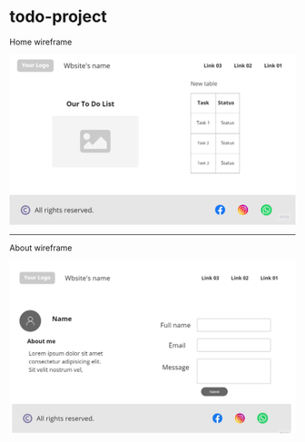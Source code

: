 # todo-project

Home wireframe

![Home page](assets/Home%20ToDo.png)

***************

About wireframe

![About page](assets/About%20ToDo.jpg)

